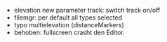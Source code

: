 * elevation new parameter track: switch track on/off
* filemgr: per default all types selected
* typo multielevation (distanceMarkers)
* behoben: fullscreen crasht den Editor.
